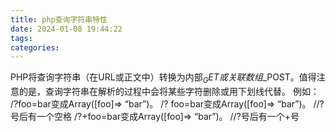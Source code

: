 ```yaml
---
title: php查询字符串特性
date: 2024-01-08 19:44:22
tags:
categories:
---
```


PHP将查询字符串（在URL或正文中）转换为内部$_GET或关联数组$_POST。值得注意的是，查询字符串在解析的过程中会将某些字符删除或用下划线代替。
例如：
/?foo=bar变成Array([foo]=> “bar”)。
/? foo=bar变成Array([foo]=> “bar”)。 //?号后有一个空格
/?+foo=bar变成Array([foo]=> “bar”)。 //?号后有一个+号
